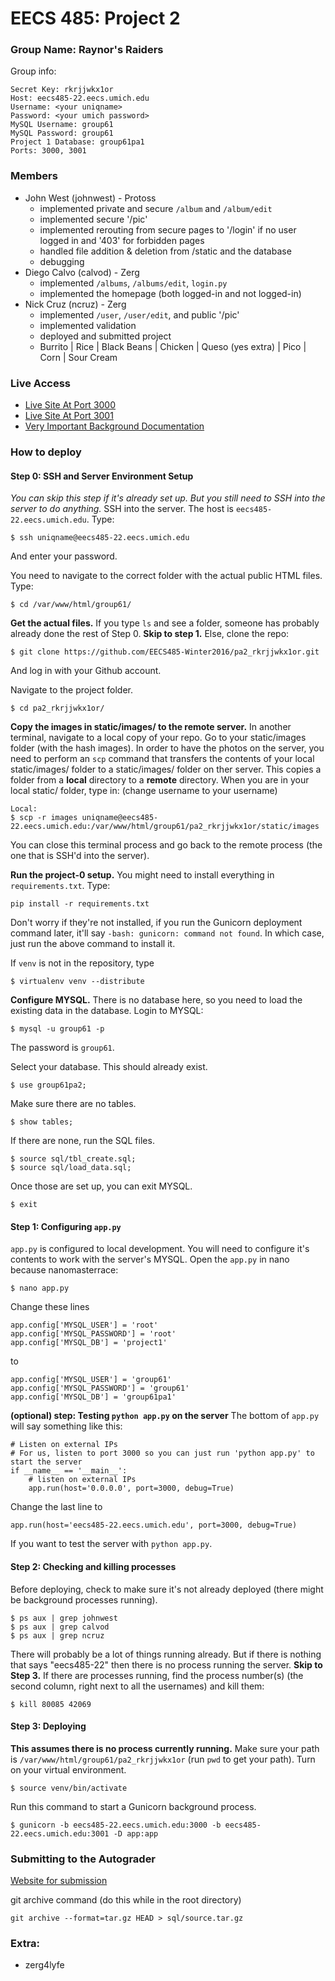 # EECS 485: Project 2

### Group Name: Raynor's Raiders
Group info:
```
Secret Key: rkrjjwkx1or
Host: eecs485-22.eecs.umich.edu
Username: <your uniqname>
Password: <your umich password>
MySQL Username: group61
MySQL Password: group61
Project 1 Database: group61pa1
Ports: 3000, 3001
```

### Members
  - John West (johnwest) - Protoss
    - implemented private and secure `/album` and `/album/edit`
    - implemented secure '/pic'
    - implemented rerouting from secure pages to '/login' if no user logged in and '403' for forbidden pages
    - handled file addition & deletion from /static and the database
    - debugging
  - Diego Calvo (calvod) - Zerg
    - implemented `/albums`, `/albums/edit`, `login.py`
    - implemented the homepage (both logged-in and not logged-in)
  - Nick Cruz (ncruz) - Zerg
    - implemented `/user`, `/user/edit`, and public '/pic'
    - implemented validation
    - deployed and submitted project
    - Burrito | Rice | Black Beans | Chicken | Queso (yes extra) | Pico | Corn | Sour Cream

### Live Access
  - [Live Site At Port 3000](http://eecs485-22.eecs.umich.edu:3000/rkrjjwkx1or/pa2/)
  - [Live Site At Port 3001](http://eecs485-22.eecs.umich.edu:3001/rkrjjwkx1or/pa2/)
  - [Very Important Background Documentation](https://www.fanfiction.net/s/11219219/1/StarCraft-Legacy)

### How to deploy
#### Step 0: SSH and Server Environment Setup
*You can skip this step if it's already set up. But you still need to SSH into the server to do anything.*
SSH into the server. The host is `eecs485-22.eecs.umich.edu`. Type:
```
$ ssh uniqname@eecs485-22.eecs.umich.edu
```
And enter your password.

You need to navigate to the correct folder with the actual public HTML files. Type:
```
$ cd /var/www/html/group61/
```

**Get the actual files.**
If you type `ls` and see a folder, someone has probably already done the rest of Step 0. **Skip to step 1.**
Else, clone the repo:
```
$ git clone https://github.com/EECS485-Winter2016/pa2_rkrjjwkx1or.git
```
And log in with your Github account.

Navigate to the project folder.
```
$ cd pa2_rkrjjwkx1or/
```

**Copy the images in static/images/ to the remote server.**
In another terminal, navigate to a local copy of your repo. Go to your static/images folder (with the hash images). In order to have the photos on the server, you need to perform an `scp` command that transfers the contents of your local static/images/ folder to a static/images/ folder on ther server. This copies a folder from a **local** directory to a **remote** directory.
When you are in your local static/ folder, type in: (change username to your username)
```
Local:
$ scp -r images uniqname@eecs485-22.eecs.umich.edu:/var/www/html/group61/pa2_rkrjjwkx1or/static/images
```
You can close this terminal process and go back to the remote process (the one that is SSH'd into the server).

**Run the project-0 setup.** You might need to install everything in `requirements.txt`. Type:
```
pip install -r requirements.txt
```
Don't worry if they're not installed, if you run the Gunicorn deployment command later, it'll say `-bash: gunicorn: command not found`. In which case, just run the above command to install it. 

If `venv` is not in the repository, type
```
$ virtualenv venv --distribute
```

**Configure MYSQL.** There is no database here, so you need to load the existing data in the database. Login to MYSQL:
```
$ mysql -u group61 -p
```
The password is `group61`.

Select your database. This should already exist.
```
$ use group61pa2;
```

Make sure there are no tables.
```
$ show tables;
```

If there are none, run the SQL files.
```
$ source sql/tbl_create.sql;
$ source sql/load_data.sql;
```

Once those are set up, you can exit MYSQL.
```
$ exit
```

#### Step 1: Configuring `app.py`
`app.py` is configured to local development. You will need to configure it's contents to work with the server's MYSQL.
Open the `app.py` in nano because nanomasterrace:
```
$ nano app.py
```

Change these lines
```
app.config['MYSQL_USER'] = 'root'
app.config['MYSQL_PASSWORD'] = 'root'
app.config['MYSQL_DB'] = 'project1'
```
to
```
app.config['MYSQL_USER'] = 'group61'
app.config['MYSQL_PASSWORD'] = 'group61'
app.config['MYSQL_DB'] = 'group61pa1'
```

**(optional) step: Testing `python app.py` on the server**
The bottom of `app.py` will say something like this:
```
# Listen on external IPs
# For us, listen to port 3000 so you can just run 'python app.py' to start the server
if __name__ == '__main__':
    # listen on external IPs
    app.run(host='0.0.0.0', port=3000, debug=True)
```
Change the last line to
```
app.run(host='eecs485-22.eecs.umich.edu', port=3000, debug=True)
```
If you want to test the server with `python app.py`.

#### Step 2: Checking and killing processes
Before deploying, check to make sure it's not already deployed (there might be background processes running).
```
$ ps aux | grep johnwest
$ ps aux | grep calvod
$ ps aux | grep ncruz
```
There will probably be a lot of things running already. But if there is nothing that says "eecs485-22" then there is no process running the server. **Skip to Step 3.**
If there are processes running, find the process number(s) (the second column, right next to all the usernames) and kill them:
```
$ kill 80085 42069
```

#### Step 3: Deploying
**This assumes there is no process currently running.**
Make sure your path is `/var/www/html/group61/pa2_rkrjjwkx1or` (run `pwd` to get your path).
Turn on your virtual environment.
```
$ source venv/bin/activate
```

Run this command to start a Gunicorn background process.
```
$ gunicorn -b eecs485-22.eecs.umich.edu:3000 -b eecs485-22.eecs.umich.edu:3001 -D app:app
```
### Submitting to the Autograder
[Website for submission](https://class1.eecs.umich.edu/)

git archive command (do this while in the root directory)
```
git archive --format=tar.gz HEAD > sql/source.tar.gz
```


### Extra:
  - zerg4lyfe
